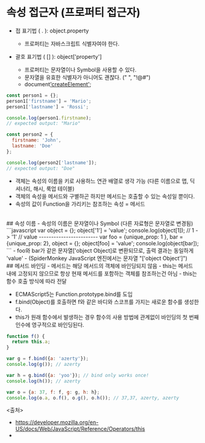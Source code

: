 # 속성 접근자 (프로퍼티 접근자)
- 접 표기법 ( . ): object.property
  - 프로퍼티는 자바스크립트 식별자여야 한다.
  
- 괄호 표기법 ( [] ): object['property']
  - 프로퍼티는 문자열이나 Symbol을 사용할 수 있다.
  - 문자열을 유효한 식별자가 아니어도 괜찮다. (" ", "!@#")
  - document['createElement']('pre);
  
```javascript
const person1 = {};
person1['firstname'] = 'Mario';
person1['lastname'] = 'Rossi';

console.log(person1.firstname);
// expected output: "Mario"

const person2 = {
  firstname: 'John',
  lastname: 'Doe'
};

console.log(person2['lastname']);
// expected output: "Doe"
```

- 객체는 속성의 이름을 키로 사용하느 연관 배열로 생각 가능 (다른 이름으로 맵, 딕셔너리, 해시, 룩업 테이블)
- 객체의 속성을 메서드와 구별하곤 하지만 메서드는 호출할 수 있는 속성일 뿐이다.
- 속성의 값이 Function을 가리키는 참조하는 속성 = 메서드

<br>
## 속성 이름
- 속성의 이름은 문자열이나 Symbol (다른 자료형은 문자열로 변경됨)
```javascript
var object = {};
object['1'] = 'value';
console.log(object[1]); // 1 -> '1' // value
------------------------
var foo = {unique_prop: 1 }, bar = {unique_prop: 2}, object = {};
object[foo] = 'value';
console.log(object[bar]);
```
- foo와 bar가 같은 문자열['object Object]로 변환되므로, 출력 결과는 동일하게 'value'
- (SpiderMonkey JavaScript 엔진에서는 문자열 "['object Object']")

<br>
## 메서드 바인딩
- 메서드는 해당 메서드의 객체에 바인딩되지 않음
- this는 메서드 내에 고정되지 않으므로 항상 현재 메서드를 포함하는 객체를 참조하는건 아님
- this는 함수 호출 방식에 따라 전달

- ECMAScript5는 Function.prototype.bind를 도입
- f.bind(Object)를 호출하면 f와 같은 바디와 스코프를 가지는 새로운 함수를 생성한다.
- this가 원래 함수에서 발생하는 경우 함수의 사용 방법에 관계없이 바인딩의 첫 번째 인수에 영구적으로 바인딩된다.
```javascript
function f() {
  return this.a;
}

var g = f.bind({a: 'azerty'});
console.log(g()); // azerty

var h = g.bind({a: 'yoo'}); // bind only works once!
console.log(h()); // azerty

var o = {a: 37, f: f, g: g, h: h};
console.log(o.a, o.f(), o.g(), o.h()); // 37,37, azerty, azerty
```


<출처>
- https://developer.mozilla.org/en-US/docs/Web/JavaScript/Reference/Operators/this
- 
